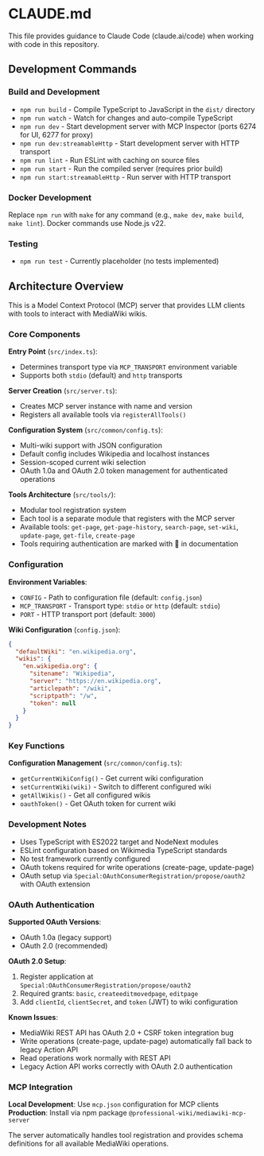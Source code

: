 # CLAUDE.md

This file provides guidance to Claude Code (claude.ai/code) when working with code in this repository.

## Development Commands

### Build and Development
- `npm run build` - Compile TypeScript to JavaScript in the `dist/` directory
- `npm run watch` - Watch for changes and auto-compile TypeScript
- `npm run dev` - Start development server with MCP Inspector (ports 6274 for UI, 6277 for proxy)
- `npm run dev:streamableHttp` - Start development server with HTTP transport
- `npm run lint` - Run ESLint with caching on source files
- `npm run start` - Run the compiled server (requires prior build)
- `npm run start:streamableHttp` - Run server with HTTP transport

### Docker Development
Replace `npm run` with `make` for any command (e.g., `make dev`, `make build`, `make lint`). Docker commands use Node.js v22.

### Testing
- `npm run test` - Currently placeholder (no tests implemented)

## Architecture Overview

This is a Model Context Protocol (MCP) server that provides LLM clients with tools to interact with MediaWiki wikis.

### Core Components

**Entry Point** (`src/index.ts`):
- Determines transport type via `MCP_TRANSPORT` environment variable
- Supports both `stdio` (default) and `http` transports

**Server Creation** (`src/server.ts`):
- Creates MCP server instance with name and version
- Registers all available tools via `registerAllTools()`

**Configuration System** (`src/common/config.ts`):
- Multi-wiki support with JSON configuration
- Default config includes Wikipedia and localhost instances
- Session-scoped current wiki selection
- OAuth 1.0a and OAuth 2.0 token management for authenticated operations

**Tools Architecture** (`src/tools/`):
- Modular tool registration system
- Each tool is a separate module that registers with the MCP server
- Available tools: `get-page`, `get-page-history`, `search-page`, `set-wiki`, `update-page`, `get-file`, `create-page`
- Tools requiring authentication are marked with 🔐 in documentation

### Configuration

**Environment Variables**:
- `CONFIG` - Path to configuration file (default: `config.json`)
- `MCP_TRANSPORT` - Transport type: `stdio` or `http` (default: `stdio`)
- `PORT` - HTTP transport port (default: `3000`)

**Wiki Configuration** (`config.json`):
```json
{
  "defaultWiki": "en.wikipedia.org",
  "wikis": {
    "en.wikipedia.org": {
      "sitename": "Wikipedia",
      "server": "https://en.wikipedia.org",
      "articlepath": "/wiki",
      "scriptpath": "/w",
      "token": null
    }
  }
}
```

### Key Functions

**Configuration Management** (`src/common/config.ts`):
- `getCurrentWikiConfig()` - Get current wiki configuration
- `setCurrentWiki(wiki)` - Switch to different configured wiki
- `getAllWikis()` - Get all configured wikis
- `oauthToken()` - Get OAuth token for current wiki

### Development Notes

- Uses TypeScript with ES2022 target and NodeNext modules
- ESLint configuration based on Wikimedia TypeScript standards
- No test framework currently configured
- OAuth tokens required for write operations (create-page, update-page)
- OAuth setup via `Special:OAuthConsumerRegistration/propose/oauth2` with OAuth extension

### OAuth Authentication

**Supported OAuth Versions**:
- OAuth 1.0a (legacy support)
- OAuth 2.0 (recommended)

**OAuth 2.0 Setup**:
1. Register application at `Special:OAuthConsumerRegistration/propose/oauth2`
2. Required grants: `basic`, `createeditmovedpage`, `editpage`
3. Add `clientId`, `clientSecret`, and `token` (JWT) to wiki configuration

**Known Issues**:
- MediaWiki REST API has OAuth 2.0 + CSRF token integration bug
- Write operations (create-page, update-page) automatically fall back to legacy Action API
- Read operations work normally with REST API
- Legacy Action API works correctly with OAuth 2.0 authentication

### MCP Integration

**Local Development**: Use `mcp.json` configuration for MCP clients
**Production**: Install via npm package `@professional-wiki/mediawiki-mcp-server`

The server automatically handles tool registration and provides schema definitions for all available MediaWiki operations.